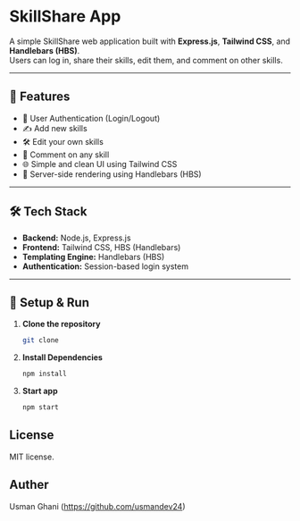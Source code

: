 # SkillShare App

A simple SkillShare web application built with **Express.js**, **Tailwind CSS**, and **Handlebars (HBS)**.  
Users can log in, share their skills, edit them, and comment on other skills.

---

## 🚀 Features

- 🔐 User Authentication (Login/Logout)
- ✍️ Add new skills
- 🛠️ Edit your own skills
- 💬 Comment on any skill
- 🌐 Simple and clean UI using Tailwind CSS
- 🧩 Server-side rendering using Handlebars (HBS)

---

## 🛠️ Tech Stack

- **Backend:** Node.js, Express.js
- **Frontend:** Tailwind CSS, HBS (Handlebars)
- **Templating Engine:** Handlebars (HBS)
- **Authentication:** Session-based login system

---

## 🔧 Setup & Run

1. **Clone the repository**
   ```bash
   git clone 
2. **Install Dependencies**
    ```bash
    npm install
3. **Start app**
    ```bash
    npm start
## License
  MIT license.

## Auther
  Usman Ghani (https://github.com/usmandev24)